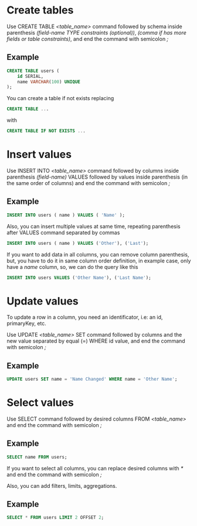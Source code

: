 # Create tables

Use CREATE TABLE _<table_name>_ command followed by schema inside parenthesis _(field-name TYPE constraints (optional))_, _(comma if has more fields or table constraints)_, and end the command with semicolon _;_

## Example

```sql
CREATE TABLE users (
    id SERIAL,
    name VARCHAR(100) UNIQUE
);
```

You can create a table if not exists replacing

```sql
CREATE TABLE ...
```

with

```sql
CREATE TABLE IF NOT EXISTS ...
```

# Insert values

Use INSERT INTO _<table_name>_ command followed by columns inside parenthesis _(field-name)_ VALUES followed by values inside parenthesis (in the same order of columns) and end the command with semicolon _;_

## Example

```sql
INSERT INTO users ( name ) VALUES ( 'Name' );
```

Also, you can insert multiple values at same time, repeating parenthesis after VALUES command separated by commas

```sql
INSERT INTO users ( name ) VALUES ('Other'), ('Last');
```

If you want to add data in all columns, you can remove column parenthesis, but, you have to do it in same column order definition, in example case, only have a _name_ column, so, we can do the query like this

```sql
INSERT INTO users VALUES ('Other Name'), ('Last Name');
```

# Update values

To update a row in a column, you need an identificator, i.e: an id, primaryKey, etc.

Use UPDATE _<table_name>_ SET command followed by columns and the new value separated by equal (=) WHERE id value, and end the command with semicolon _;_

## Example

```sql
UPDATE users SET name = 'Name Changed' WHERE name = 'Other Name';
```

# Select values

Use SELECT command followed by desired columns FROM _<table_name>_ and end the command with semicolon _;_

## Example

```sql
SELECT name FROM users;
```

If you want to select all columns, you can replace desired columns with _\*_ and end the command with semicolon _;_

Also, you can add filters, limits, aggregations.

## Example

```sql
SELECT * FROM users LIMIT 2 OFFSET 2;
```

